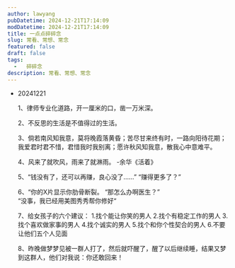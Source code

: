 ```yaml
---
author: lawyang
pubDatetime: 2024-12-21T17:14:09
modDatetime: 2024-12-21T17:14:09
title: 一点点碎碎念
slug: 常看、常想、常念
featured: false
draft: false
tags:
  -   碎碎念
description: 常看、常想、常念
---
```

- 20241221

  1、律师专业化道路，开一厘米的口，凿一万米深。

  2、不反思的生活是不值得过的生活。
  
  3、倘若南风知我意，莫将晚霞落黄昏；苦尽甘来终有时，一路向阳待花期；我爱君时君不惜，君惜我时我别离；愿许秋风知我意，散我心中意难平。
  
  4、风来了就吹风，雨来了就淋雨。 -余华《活着》
  
  5、“钱没有了，还可以再赚，良心没了……”
  		“赚得更多了？”
  
  6、“你的X片显示你肋骨断裂。	“那怎么办啊医生？”	
  		“没事，我已经用美图秀秀帮你修好“
  
  7、给女孩子的六个建议：
  	1.找个能让你笑的男人
  	2.找个有稳定工作的男人
  	3.找个喜欢做家事的男人
  	4.找个诚实的男人
  	5.找个和你个性契合的男人
  	6.不要让他们五个人见面
  
  8、昨晚做梦梦见被一群人打了，然后就吓醒了，醒了以后继续睡，结果又梦到这群人，他们对我说：你还敢回来！